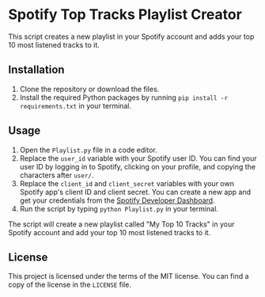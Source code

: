 # Spotify Top Tracks Playlist Creator

This script creates a new playlist in your Spotify account and adds your top 10 most listened tracks to it.

## Installation

1. Clone the repository or download the files.
2. Install the required Python packages by running `pip install -r requirements.txt` in your terminal.

## Usage

1. Open the `Playlist.py` file in a code editor.
2. Replace the `user_id` variable with your Spotify user ID. You can find your user ID by logging in to Spotify, clicking on your profile, and copying the characters after `user/`.
3. Replace the `client_id` and `client_secret` variables with your own Spotify app's client ID and client secret. You can create a new app and get your credentials from the [Spotify Developer Dashboard](https://developer.spotify.com/dashboard/).
4. Run the script by typing `python Playlist.py` in your terminal.

The script will create a new playlist called "My Top 10 Tracks" in your Spotify account and add your top 10 most listened tracks to it.

## License

This project is licensed under the terms of the MIT license. You can find a copy of the license in the `LICENSE` file.
